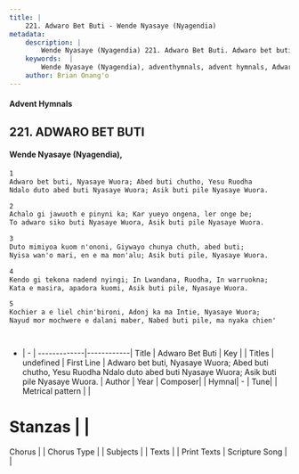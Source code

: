```yaml
---
title: |
    221. Adwaro Bet Buti - Wende Nyasaye (Nyagendia)
metadata:
    description: |
        Wende Nyasaye (Nyagendia) 221. Adwaro Bet Buti. Adwaro bet buti, Nyasaye Wuora; Abed buti chutho, Yesu Ruodha Ndalo duto abed buti Nyasaye Wuora; Asik buti pile Nyasaye Wuora.  
    keywords:  |
        Wende Nyasaye (Nyagendia), adventhymnals, advent hymnals, Adwaro Bet Buti, Adwaro bet buti, Nyasaye Wuora; Abed buti chutho, Yesu Ruodha Ndalo duto abed buti Nyasaye Wuora; Asik buti pile Nyasaye Wuora.. 
    author: Brian Onang'o
---
```


#### Advent Hymnals
## 221. ADWARO BET BUTI
####  Wende Nyasaye (Nyagendia),

```txt
1
Adwaro bet buti, Nyasaye Wuora; Abed buti chutho, Yesu Ruodha
Ndalo duto abed buti Nyasaye Wuora; Asik buti pile Nyasaye Wuora.

2
Achalo gi jawuoth e pinyni ka; Kar yueyo ongena, ler onge be;
To adwaro siko buti Nyasaye Wuora, Asik buti pile Nyasaye Wuora.

3
Duto mimiyoa kuom n'ononi, Giywayo chunya chuth, abed buti;
Nyisa wan'o mari, en e ma mon'alu; Asik buti pile, Nyasaye Wuora.

4
Kendo gi tekona nadend nyingi; In Lwandana, Ruodha, In warruokna;
Kata e masira, apadora kuomi, Asik buti pile, Nyasaye Wuora.

5
Kochier a e liel chin'bironi, Adonj ka ma Intie, Nyasaye Wuora;
Nayud mor mochwere e dalani maber, Nabed buti pile, ma nyaka chien'




```

- |   -  |
-------------|------------|
Title | Adwaro Bet Buti |
Key |  |
Titles | undefined |
First Line | Adwaro bet buti, Nyasaye Wuora; Abed buti chutho, Yesu Ruodha Ndalo duto abed buti Nyasaye Wuora; Asik buti pile Nyasaye Wuora. |
Author | 
Year | 
Composer| |
Hymnal|  - |
Tune|  |
Metrical pattern | |
# Stanzas |  |
Chorus |  |
Chorus Type |  |
Subjects | |
Texts |  |
Print Texts | 
Scripture Song |  |
    
